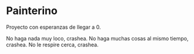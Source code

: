 # Painterino
Proyecto con esperanzas de llegar a 0.

No haga nada muy loco, crashea. No haga muchas cosas al mismo tiempo, crashea. No le respire cerca, crashea.
